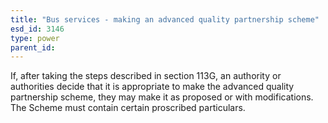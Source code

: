 ```yaml
---
title: "Bus services - making an advanced quality partnership scheme"
esd_id: 3146
type: power
parent_id:  
---
```


If, after taking the steps described in section 113G, an authority or authorities decide that it is appropriate to make the advanced quality partnership scheme, they may make it as proposed or with modifications. The Scheme must contain certain proscribed particulars.

